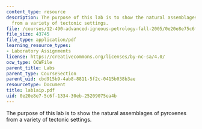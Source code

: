 ```yaml
---
content_type: resource
description: The purpose of this lab is to show the natural assemblages of pyroxenes
  from a variety of tectonic settings.
file: /courses/12-490-advanced-igneous-petrology-fall-2005/0e20e8e75c6f133430eb25209075ea4b_lab1aip.pdf
file_size: 43745
file_type: application/pdf
learning_resource_types:
- Laboratory Assignments
license: https://creativecommons.org/licenses/by-nc-sa/4.0/
ocw_type: OCWFile
parent_title: Labs
parent_type: CourseSection
parent_uid: cbd915b9-4ab8-8811-5f2c-0415b038b3ae
resourcetype: Document
title: lab1aip.pdf
uid: 0e20e8e7-5c6f-1334-30eb-25209075ea4b
---
```

The purpose of this lab is to show the natural assemblages of pyroxenes from a variety of tectonic settings.
